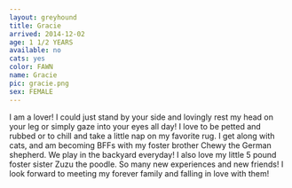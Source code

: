 ```yaml
---
layout: greyhound
title: Gracie
arrived: 2014-12-02
age: 1 1/2 YEARS
available: no
cats: yes
color: FAWN
name: Gracie
pic: gracie.png
sex: FEMALE
---
```


I am a lover! I could just stand by your side and lovingly rest my head on your leg or simply gaze into your eyes all day! 
I love to be petted and rubbed or to chill and take a little nap on my favorite rug. I get along with cats, 
and am becoming BFFs with my foster brother Chewy the German shepherd. We play in the backyard everyday! 
I also love my little 5 pound foster sister Zuzu the poodle. So many new experiences and new friends! 
I look forward to meeting my forever family and falling in love with them!
